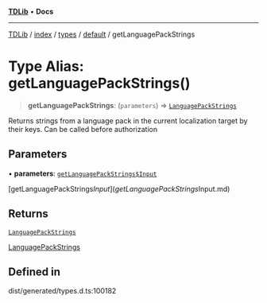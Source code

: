 [**TDLib**](../../../../../../README.md) • **Docs**

***

[TDLib](../../../../../../modules.md) / [index](../../../../../README.md) / [types](../../../README.md) / [default](../README.md) / getLanguagePackStrings

# Type Alias: getLanguagePackStrings()

> **getLanguagePackStrings**: (`parameters`) => [`LanguagePackStrings`](LanguagePackStrings-1.md)

Returns strings from a language pack in the current localization target by their keys. Can be called before authorization

## Parameters

• **parameters**: [`getLanguagePackStrings$Input`](getLanguagePackStrings$Input.md)

[getLanguagePackStrings$Input](getLanguagePackStrings$Input.md)

## Returns

[`LanguagePackStrings`](LanguagePackStrings-1.md)

[LanguagePackStrings](LanguagePackStrings-1.md)

## Defined in

dist/generated/types.d.ts:100182
